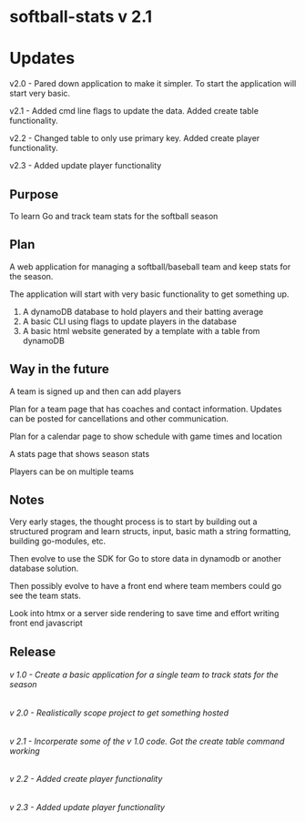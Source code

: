 # softball-stats v 2.1

# Updates
v2.0 - Pared down application to make it simpler. To start the application will start very basic. 

v2.1 - Added cmd line flags to update the data. Added create table functionality. 

v2.2 - Changed table to only use primary key. Added create player functionality. 

v2.3 - Added update player functionality

## Purpose

To learn Go and track team stats for the softball season

## Plan

A web application for managing a softball/baseball team and keep stats for the season. 

The application will start with very basic functionality to get something up.

1. A dynamoDB database to hold players and their batting average
2. A basic CLI using flags to update players in the database
3. A basic html website generated by a template with a table from dynamoDB

## Way in the future

A team is signed up and then can add players

Plan for a team page that has coaches and contact information. Updates can be posted for cancellations and other communication. 

Plan for a calendar page to show schedule with game times and location 

A stats page that shows season stats

Players can be on multiple teams 

## Notes 
Very early stages, the thought process is to start by building out a structured program and learn structs, input, basic math a string formatting, building go-modules, etc.

Then evolve to use the SDK for Go to store data in dynamodb or another database solution.

Then possibly evolve to have a front end where team members could go see the team stats.

Look into htmx or a server side rendering to save time and effort writing front end javascript

## Release

###### v 1.0 - Create a basic application for a single team to track stats for the season
###### v 2.0 - Realistically scope project to get something hosted
###### v 2.1 - Incorperate some of the v 1.0 code. Got the create table command working
###### v 2.2 - Added create player functionality
###### v 2.3 - Added update player functionality 

